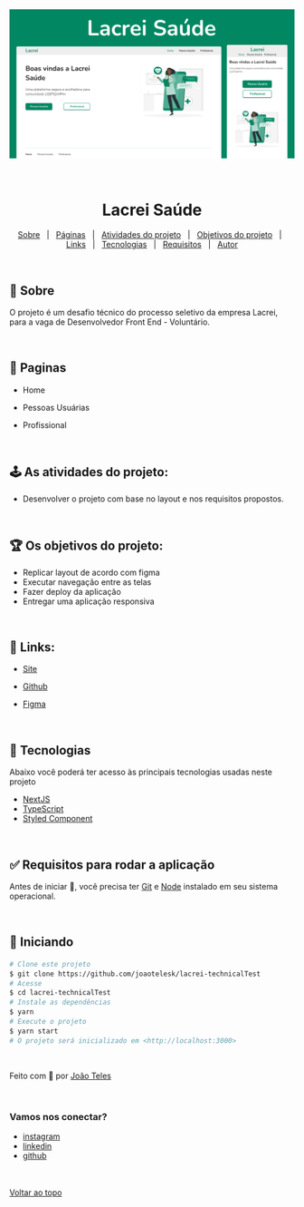 <div align="center" id="top">
  <img src="./public/banner.png" alt="Thumbnail do site" />

&#xa0;

</div>

<h1 align="center">Lacrei Saúde 
</h1>

<!-- <h4 align="center">
	🚧   Under construction...  🚧
</h4> -->
<!-- <hr> -->

<p align="center">
  <a href="#-sobre">Sobre</a> &#xa0; | &#xa0;
  <a href="#-paginas">Páginas</a> &#xa0; | &#xa0;
  <a href="#-as-atividades-do-projeto">Atividades do projeto</a> &#xa0; | &#xa0;
  <a href="#-os-objetivos-do-projeto">Objetivos do projeto</a> &#xa0; | &#xa0;
  <a href="#-links">Links</a> &#xa0; | &#xa0;
  <a href="#-tecnologias">Tecnologias</a> &#xa0; | &#xa0;
  <a href="#-requisitos-para-rodar-a-aplicação">Requisitos</a> &#xa0; | &#xa0;
  <a href="https://github.com/joaotelesk" target="_blank">Autor</a>
</p>

<br>

## 🧠 Sobre

O projeto é um desafio técnico do processo seletivo da empresa Lacrei, para a vaga de Desenvolvedor Front End - Voluntário.

<br>

## 📖 Paginas

- Home
- Pessoas Usuárias
- Profissional

  <br>

## 🕹 As atividades do projeto:

- Desenvolver o projeto com base no layout e nos requisitos propostos.

  <br>

## 🏆 Os objetivos do projeto:

- Replicar layout de acordo com figma
- Executar navegação entre as telas
- Fazer deploy da aplicação
- Entregar uma aplicação responsiva

<!-- ### Os resultados do projeto: -->

 <br>

## 🔗 Links:

- [Site](https://vercel.com/joaotelesk/lacrei-technical-test/3WmhRbQbaVk2pfNxdG2oZoXdUuKV)
- [Github](https://github.com/joaotelesk/lacrei-technicalTest)
- [Figma](<https://www.figma.com/file/hzkXv2SZtiUdyneq23dAc7/Desafio-(Copy)?t=4q2VHi8Xgbkj0NQ4-6>)

  <br/>

## 🚀 Tecnologias

Abaixo você poderá ter acesso às principais tecnologias usadas neste projeto

- [NextJS](https://nextjs.org/)
- [TypeScript](https://www.typescriptlang.org/)
- [Styled Component](https://tailwindcss.com/)

 <br/>

## ✅ Requisitos para rodar a aplicação

Antes de iniciar 🏁, você precisa ter [Git](https://git-scm.com) e [Node](https://nodejs.org/en/) instalado em seu sistema operacional.

<br/>

## 🏁 Iniciando

```bash
# Clone este projeto
$ git clone https://github.com/joaotelesk/lacrei-technicalTest
# Acesse
$ cd lacrei-technicalTest
# Instale as dependências
$ yarn
# Execute o projeto
$ yarn start
# O projeto será inicializado em <http://localhost:3000>
```

<br/>

Feito com 💜 por <a href="https://github.com/joaotelesk" target="_blank">João Teles</a>

&#xa0;

### Vamos nos conectar?

- [instagram](https://www.instagram.com/jaootelesk)
- [linkedin](www.linkedin.com/in/joaotelesk)
- [github](https://github.com/joaotelesk)

<br />
<br />
<a href="#top">Voltar ao topo</a>
